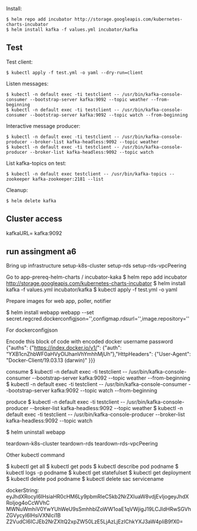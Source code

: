 Install:
```
$ helm repo add incubator http://storage.googleapis.com/kubernetes-charts-incubator
$ helm install kafka -f values.yml incubator/kafka
```

## Test
Test client:
```
$ kubectl apply -f test.yml -o yaml --dry-run=client
```

Listen messages:
```
$ kubectl -n default exec -ti testclient -- /usr/bin/kafka-console-consumer --bootstrap-server kafka:9092 --topic weather --from-beginning
$ kubectl -n default exec -ti testclient -- /usr/bin/kafka-console-consumer --bootstrap-server kafka:9092 --topic watch --from-beginning
```

Interactive message producer:
```
$ kubectl -n default exec -ti testclient -- /usr/bin/kafka-console-producer --broker-list kafka-headless:9092 --topic weather
$ kubectl -n default exec -ti testclient -- /usr/bin/kafka-console-producer --broker-list kafka-headless:9092 --topic watch
```

List kafka-topics on test:
```
$ kubectl -n default exec testclient -- /usr/bin/kafka-topics --zookeeper kafka-zookeeper:2181 --list
```

Cleanup:
```
$ helm delete kafka
```

## Cluster access
kafkaURL= kafka:9092


## run assingment a6
Bring up infrastructure
setup-k8s-cluster
setup-rds
setup-rds-vpcPeering

Go to app-prereq-helm-charts / incubator-kaka
$ helm repo add incubator http://storage.googleapis.com/kubernetes-charts-incubator
$ helm install kafka -f values.yml incubator/kafka
$ kubectl apply -f test.yml -o yaml


Prepare images for web app, poller, notifier

$ helm install webapp webapp  --set secret.regcred.dockerconfigjson='<dockerconfig>',configmap.rdsurl='<dbinstance-endpoint>',image.repository='<image-name>'

For dockerconfigjson 

Encode this block of code with encoded docker username password
{"auths": {"https://index.docker.io/v1/": {"auth": “YXB1cnZhbWF0aHVyOlJhanVhYmhhMjUh”},"HttpHeaders": {"User-Agent": "Docker-Client/19.03.13 (darwin)" }}}

consume 
$ kubectl -n default exec -ti testclient -- /usr/bin/kafka-console-consumer --bootstrap-server kafka:9092 --topic weather --from-beginning
$ kubectl -n default exec -ti testclient -- /usr/bin/kafka-console-consumer --bootstrap-server kafka:9092 --topic watch --from-beginning

produce
$ kubectl -n default exec -ti testclient -- /usr/bin/kafka-console-producer --broker-list kafka-headless:9092 --topic weather
$ kubectl -n default exec -ti testclient -- /usr/bin/kafka-console-producer --broker-list kafka-headless:9092 --topic watch


$ helm uninstall webapp
  
teardown-k8s-cluster
teardown-rds
teardown-rds-vpcPeering



Other kubectl command 

$ kubectl get all
$ kubectl get pods
$ kubectl describe pod podname
$ kubectl logs -p podname
$ kubectl get statefulset
$ kubectl get deployment
$ kubectl delete pod podname
$ kubectl delete sac servicename


dockerString:
eyJhdXRocyI6IHsiaHR0cHM6Ly9pbmRleC5kb2NrZXIuaW8vdjEvIjogeyJhdXRoIjog4oCcWVhC
MWNuWmhiV0YwYUhWeU9sSmhhblZoWW1oaE1qVWjigJ19LCJIdHRwSGVhZGVycyI6IHsiVXNlci1B
Z2VudCI6ICJEb2NrZXItQ2xpZW50LzE5LjAzLjEzIChkYXJ3aW4pIiB9fX0=


